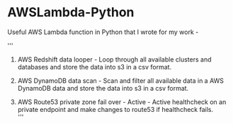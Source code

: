 # AWSLambda-Python

Useful AWS Lambda function in Python that I wrote for my work - 

'''
1. AWS Redshift data looper - Loop through all available clusters and databases and store the data into s3 in a csv format.  

2. AWS DynamoDB data scan - Scan and filter all available data in a AWS DynamoDB data and store the data into s3 in a csv format.   

3. AWS Route53 private zone fail over - Active - Active healthcheck on an private endpoint and make changes to route53 if healthcheck fails.   
'''
